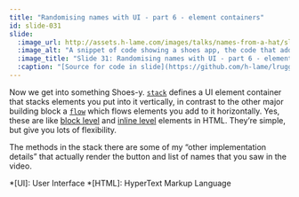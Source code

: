 ```yaml
---
title: "Randomising names with UI - part 6 - element containers"
id: slide-031
slide:
  :image_url: http://assets.h-lame.com/images/talks/names-from-a-hat/slides/031.png
  :image_alt: "A snippet of code showing a shoes app, the code that adds a stack of UI elements is highlighted; source: https://github.com/h-lame/lruggery/blob/4e02855d64a111c8ee72e1a736da7a868384a1f8/names_from_a_hat/haphazard2.rb"
  :image_title: "Slide 31: Randomising names with UI - part 6 - element containers"
  :caption: "[Source for code in slide](https://github.com/h-lame/lruggery/blob/4e02855d64a111c8ee72e1a736da7a868384a1f8/names_from_a_hat/haphazard2.rb)"
---
```

Now we get into something Shoes-y.  [`stack`](http://shoesrb.com/manual/Element.html#stack) defines a UI element container that stacks elements you put into it vertically, in contrast to the other major building block a [`flow`](http://shoesrb.com/manual/Element.html#flow) which flows elements you add to it horizontally.  Yes, these are like [block level](https://developer.mozilla.org/en-US/docs/Glossary/Block-level_content) and [inline level](https://developer.mozilla.org/en-US/docs/Glossary/Inline-level_content) elements in HTML.  They’re simple, but give you lots of flexibility.

The methods in the stack there are some of my “other implementation details” that actually render the button and list of names that you saw in the video.

*[UI]: User Interface
*[HTML]: HyperText Markup Language
